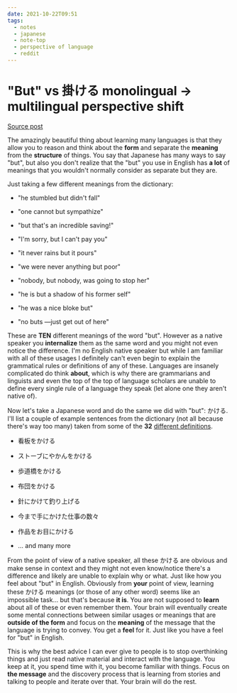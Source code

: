 ```yaml
---
date: 2021-10-22T09:51
tags:
  - notes
  - japanese
  - note-top
  - perspective of language
  - reddit
---
```



# "But" vs 掛ける monolingual -> multilingual perspective shift


[Source post](https://www.reddit.com/r/LearnJapanese/comments/qcn4db/does_japanese_have_the_most_adverbs_and_extremely/hhh6wjl/)

The amazingly beautiful thing about learning many languages is that they allow
you to reason and think about the **form** and separate the **meaning** from the
**structure** of things. You say that Japanese has many ways to say "but", but
also you don't realize that the "but" you use in English has **a lot** of
meanings that you wouldn't normally consider as separate but they are.

Just taking a few different meanings from the dictionary:

- "he stumbled but didn't fall"

- "one cannot but sympathize"

- "but that's an incredible saving!"

- "I'm sorry, but I can't pay you"

- "it never rains but it pours"

- "we were never anything but poor"

- "nobody, but nobody, was going to stop her"

- "he is but a shadow of his former self"

- "he was a nice bloke but"

- "no buts —just get out of here"

These are **TEN** different meanings of the word "but". However as a native
speaker you **internalize** them as the same word and you might not even notice
the difference. I'm no English native speaker but while I am familiar with all
of these usages I definitely can't even begin to explain the grammatical rules
or definitions of any of these. Languages are insanely complicated do think
**about**, which is why there are grammarians and linguists and even the top of
the top of language scholars are unable to define every single rule of a
language they speak (let alone one they aren't native of).

Now let's take a Japanese word and do the same we did with "but": かける. I'll
list a couple of example sentences from the dictionary (not all because there's
way too many) taken from some of the **32** [different definitions](https://dictionary.goo.ne.jp/word/%E6%8E%9B%E3%81%91%E3%82%8B/#jn-39733).

- 看板をかける

- ストーブにやかんをかける

- 歩道橋をかける

- 布団をかける

- 針にかけて釣り上げる

- 今まで手にかけた仕事の数々

- 作品をお目にかける

- ... and many more

From the point of view of a native speaker, all these かける are obvious and
make sense in context and they might not even know/notice there's a difference
and likely are unable to explain why or what. Just like how you feel about "but"
in English. Obviously from **your** point of view, learning these かける meanings
(or those of any other word) seems like an impossible task... but that's
because **it is**. You are not supposed to **learn** about all of these or even
remember them. Your brain will eventually create some mental connections between
similar usages or meanings that are **outside of the form** and focus on the
**meaning** of the message that the language is trying to convey. You get a
**feel** for it. Just like you have a feel for "but" in English.

This is why the best advice I can ever give to people is to stop overthinking
things and just read native material and interact with the language. You keep at
it, you spend time with it, you become familiar with things. Focus on
**the message** and the discovery process that is learning from stories and
talking to people and iterate over that. Your brain will do the rest.


